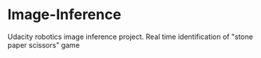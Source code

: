 # Image-Inference
Udacity robotics image inference project. Real time identification of "stone paper scissors" game
